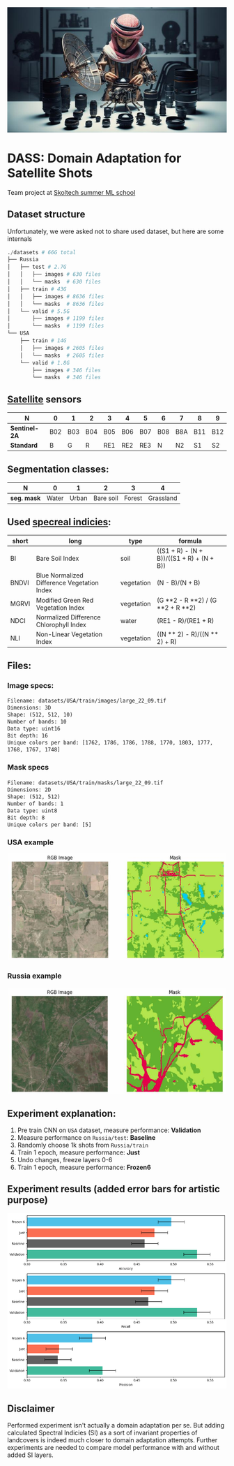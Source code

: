 <div style="text-align: center;">
  <img src="assets/1.jpg" alt="Image by DALL-E 3">
</div>

# DASS: Domain Adaptation for Satellite Shots
Team project at [Skoltech summer ML school](https://smiles.skoltech.ru/)


## Dataset structure
Unfortunately, we were asked not to share used dataset, but here are some internals
```python
./datasets # 66G total
├── Russia
│   ├── test # 2.7G
│   │   ├── images # 630 files
│   │   └── masks  # 630 files
│   ├── train # 43G
│   │   ├── images # 8636 files
│   │   └── masks  # 8636 files
│   └── valid # 5.5G
│       ├── images # 1199 files
│       └── masks  # 1199 files
└── USA
    ├── train # 14G
    │   ├── images # 2605 files
    │   └── masks  # 2605 files
    └── valid # 1.8G
        ├── images # 346 files
        └── masks  # 346 files
```

## [Satellite]((https://en.wikipedia.org/wiki/Sentinel-2A)) sensors
|**N**          |0  |1  |2  |3  |4  | 5 | 6 | 7 | 8 | 9 |
|---------------|---|---|---|---|---|---|---|---|---|---|
|**Sentinel-2A**|B02|B03|B04|B05|B06|B07|B08|B8A|B11|B12|
|**Standard**   |B  |G  |R  |RE1|RE2|RE3|N  |N2 |S1 |S2 |

## Segmentation classes:
|**N**        |0         |1          |2        |3     |4        |
|-------------|----------|-----------|---------|------|---------|
|**seg. mask**|Water     |Urban      |Bare soil|Forest|Grassland|

## Used [specreal indicies]((https://github.com/awesome-spectral-indices/awesome-spectral-indices)):
|short|long|type|formula|
|-----|-------------------------------------------|----------|-----------------------------------------|
|BI   |Bare Soil Index                            |soil      |((S1 + R) - (N + B))/((S1 + R) + (N + B))|
|BNDVI|Blue Normalized Difference Vegetation Index|vegetation|(N - B)/(N + B)                          |
|MGRVI|Modified Green Red Vegetation Index        |vegetation|(G **2 - R **2) / (G **2 + R **2)        |
|NDCI |Normalized Difference Chlorophyll Index    |water     |(RE1 - R)/(RE1 + R)                      |
|NLI  |Non-Linear Vegetation Index                |vegetation|((N ** 2) - R)/((N ** 2) + R)            |

## Files:
### Image specs:
```
Filename: datasets/USA/train/images/large_22_09.tif
Dimensions: 3D
Shape: (512, 512, 10)
Number of bands: 10
Data type: uint16
Bit depth: 16
Unique colors per band: [1762, 1786, 1786, 1788, 1770, 1803, 1777, 1768, 1767, 1748]
```
### Mask specs
```
Filename: datasets/USA/train/masks/large_22_09.tif
Dimensions: 2D
Shape: (512, 512)
Number of bands: 1
Data type: uint8
Bit depth: 8
Unique colors per band: [5]
```
### USA example
<div style="text-align: center;">
  <img src="assets/3.jpg" width="500" alt="Experiment results">
</div>

### Russia example
<div style="text-align: center;">
  <img src="assets/4.jpg" width="500" alt="Experiment results">
</div>

## Experiment explanation:
1. Pre train CNN on `USA` dataset, measure performance: __Validation__
2. Measure performance on `Russia/test`: __Baseline__
3. Randomly choose 1k shots from `Russia/train`
4. Train 1 epoch, measure performance: __Just__
5. Undo changes, freeze layers 0-6
6. Train 1 epoch, measure performance: __Frozen6__

## Experiment results (added error bars for artistic purpose)
<div style="text-align: center;">
  <img src="assets/2.png" alt="Experiment results">
</div>

## Disclaimer
Performed experiment isn't actually a domain adaptation per se. But adding calculated Spectral Indicies (SI) as a sort of invariant properties of landcovers is indeed much closer to domain adaptation attempts. Further experiments are needed to compare model performance with and without added SI layers.